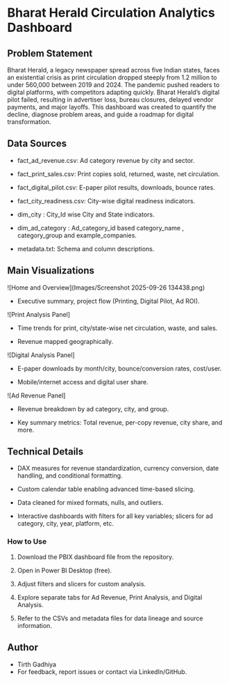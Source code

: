 # Bharat Herald Circulation Analytics Dashboard
## Problem Statement
Bharat Herald, a legacy newspaper spread across five Indian states, faces an existential crisis as print circulation dropped steeply from 1.2 million to under 560,000 between 2019 and 2024. The pandemic pushed readers to digital platforms, with competitors adapting quickly. Bharat Herald’s digital pilot failed, resulting in advertiser loss, bureau closures, delayed vendor payments, and major layoffs. This dashboard was created to quantify the decline, diagnose problem areas, and guide a roadmap for digital transformation.

## Data Sources
- fact_ad_revenue.csv: Ad category revenue by city and sector.

- fact_print_sales.csv: Print copies sold, returned, waste, net circulation.

- fact_digital_pilot.csv: E-paper pilot results, downloads, bounce rates.

- fact_city_readiness.csv: City-wise digital readiness indicators. 

- dim_city : City_Id wise City and State indicators. 

- dim_ad_category : Ad_category_id based category_name , category_group and example_companies.

- metadata.txt: Schema and column descriptions.

## Main Visualizations

![Home and Overview](Images/Screenshot 2025-09-26 134438.png)

- Executive summary, project flow (Printing, Digital Pilot, Ad ROI).

![Print Analysis Panel]

- Time trends for print, city/state-wise net circulation, waste, and sales.

- Revenue mapped geographically.

![Digital Analysis Panel]

- E-paper downloads by month/city, bounce/conversion rates, cost/user.

- Mobile/internet access and digital user share. 

![Ad Revenue Panel]

- Revenue breakdown by ad category, city, and group.

- Key summary metrics: Total revenue, per-copy revenue, city share, and more.

## Technical Details
- DAX measures for revenue standardization, currency conversion, date handling, and conditional formatting.

- Custom calendar table enabling advanced time-based slicing.

- Data cleaned for mixed formats, nulls, and outliers.

- Interactive dashboards with filters for all key variables; slicers for ad category, city, year, platform, etc.

### How to Use
1. Download the PBIX dashboard file from the repository.

2. Open in Power BI Desktop (free).

3. Adjust filters and slicers for custom analysis.

4. Explore separate tabs for Ad Revenue, Print Analysis, and Digital Analysis.

5. Refer to the CSVs and metadata files for data lineage and source information.

## Author
* Tirth Gadhiya
* For feedback, report issues or contact via LinkedIn/GitHub.
